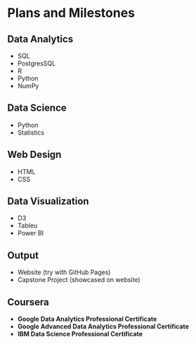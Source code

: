 # Plans and Milestones

## Data Analytics
- SQL
- PostgresSQL
- R
- Python
- NumPy
  
## Data Science
- Python
- Statistics

## Web Design
- HTML
- CSS

## Data Visualization
- D3
- Tableu
- Power BI

## Output
- Website (try with GitHub Pages)
- Capstone Project (showcased on website)


## Coursera
- **Google Data Analytics Professional Certificate**
- **Google Advanced Data Analytics Professional Certificate**
- **IBM Data Science Professional Certificate**
